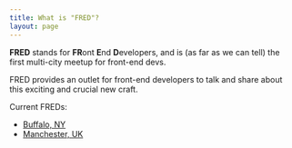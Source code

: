 ```yaml
---
title: What is "FRED"?
layout: page 
---
```


**FRED** stands for **FR**ont **E**nd **D**evelopers, and is (as far as we can tell) the first multi-city meetup for front-end devs. 

FRED provides an outlet for front-end developers to talk and share about this exciting and crucial new craft.

Current FREDs:

+ [Buffalo, NY](/buffalo/)
+ [Manchester, UK](/manchester/)
